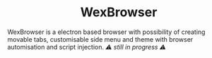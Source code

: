 <h1 align=center>WexBrowser</h1>

WexBrowser is a electron based browser with possibility of creating movable tabs, customisable side menu and theme with browser automisation and script injection. *⚠ still in progress ⚠*
